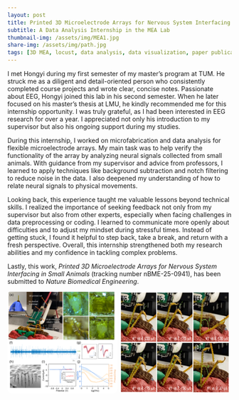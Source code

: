 ```yaml
---
layout: post
title: Printed 3D Microelectrode Arrays for Nervous System Interfacing in Small Animals
subtitle: A Data Analysis Internship in the MEA Lab
thumbnail-img: /assets/img/MEA1.jpg
share-img: /assets/img/path.jpg
tags: [3D MEA, locust, data analysis, data visualization, paper publication]
---
```


I met Hongyi during my first semester of my master’s program at TUM. He struck me as a diligent and detail-oriented person who consistently completed course projects and wrote clear, concise notes. Passionate about EEG, Hongyi joined this lab in his second semester. When he later focused on his master’s thesis at LMU, he kindly recommended me for this internship opportunity. I was truly grateful, as I had been interested in EEG research for over a year. I appreciated not only his introduction to my supervisor but also his ongoing support during my studies.

During this internship, I worked on microfabrication and data analysis for flexible microelectrode arrays. My main task was to help verify the functionality of the array by analyzing neural signals collected from small animals. With guidance from my supervisor and advice from professors, I learned to apply techniques like background subtraction and notch filtering to reduce noise in the data. I also deepened my understanding of how to relate neural signals to physical movements. 

Looking back, this experience taught me valuable lessons beyond technical skills. I realized the importance of seeking feedback not only from my supervisor but also from other experts, especially when facing challenges in data preprocessing or coding. I learned to communicate more openly about difficulties and to adjust my mindset during stressful times. Instead of getting stuck, I found it helpful to step back, take a break, and return with a fresh perspective. Overall, this internship strengthened both my research abilities and my confidence in tackling complex problems.

Lastly, this work, *Printed 3D Microelectrode Arrays for Nervous System Interfacing in Small Animals* (tracking number nBME-25-0941), has been submitted to *Nature Biomedical Engineering*.

<div style="display: flex; gap: 6px;">
  <img src="/assets/img/MEA-experiment.png" alt="Experiment" style="width: 49%; border-radius: 8px;">
  <img src="/assets/img/MEA-result.jpg" alt="Experiment Result" style="width: 49%; border-radius: 8px;">
</div>

